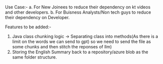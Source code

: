 
Use Case:-
a. For New Joinees to reduce their dependency on kt videos and other developers.
b. For Buisness Analysts/Non tech guys to reduce their dependency on Developer.

Features to be added:-

1. Java class chunking logic -> Separating class into methods(As there is a limit on the words we can send to gpt) so we need to send the file as some chunks and then stitch the reponses of llm)
2. Storing the English Summary back to a repository/azure blob as the same folder structure.

